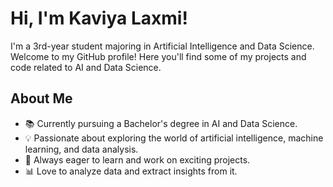 # Hi, I'm Kaviya Laxmi!

I'm a 3rd-year student majoring in Artificial Intelligence and Data Science. Welcome to my GitHub profile! Here you'll find some of my projects and code related to AI and Data Science.

## About Me

- 📚 Currently pursuing a Bachelor's degree in AI and Data Science.
- 💡 Passionate about exploring the world of artificial intelligence, machine learning, and data analysis.
- 🌟 Always eager to learn and work on exciting projects.
- 📊 Love to analyze data and extract insights from it.
